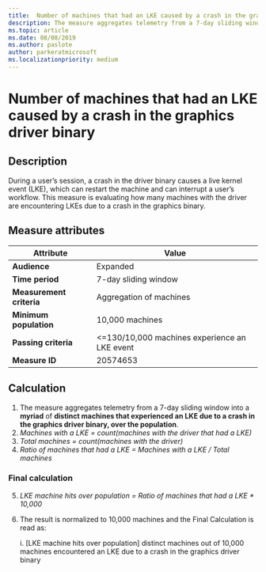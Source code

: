 ```yaml
---
title:  Number of machines that had an LKE caused by a crash in the graphics driver binary
description: The measure aggregates telemetry from a 7-day sliding window into a myriad of distinct machines that experienced an LKE due to a crash in the graphics driver binary 
ms.topic: article
ms.date: 08/08/2019
ms.author: paslote
author: parkeratmicrosoft
ms.localizationpriority: medium
---
```


# Number of machines that had an LKE caused by a crash in the graphics driver binary

## Description

During a user’s session, a crash in the driver binary causes a live kernel event (LKE), which can restart the machine and can interrupt a user’s workflow. This measure is evaluating how many machines with the driver are encountering LKEs due to a crash in the graphics binary.

## Measure attributes

|Attribute|Value|
|----|----|
|**Audience**|Expanded|
|**Time period**|7-day sliding window|
|**Measurement criteria**|Aggregation of machines|
|**Minimum population**|10,000 machines|
|**Passing criteria**|<=130/10,000 machines experience an LKE event|
|**Measure ID**|20574653|

## Calculation

1. The measure aggregates telemetry from a 7-day sliding window into a **myriad** of **distinct machines that experienced an LKE due to a crash in the graphics driver binary, over the population**.
2. *Machines with a LKE = count(machines with the driver that had a LKE)*
3. *Total machines = count(machines with the driver)*
4. *Ratio of machines that had a LKE = Machines with a LKE / Total machines*

### Final calculation

5. *LKE machine hits over population = Ratio of machines that had a LKE * 10,000*
6. The result is normalized to 10,000 machines and the Final Calculation is read as:

   i. [LKE machine hits over population] distinct machines out of 10,000 machines encountered an LKE due to a crash in the graphics driver binary